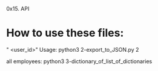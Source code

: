 0x15. API

# How to use these files:
"<filename> <user_id>"
Usage: python3 2-export_to_JSON.py 2

all employees: python3 3-dictionary_of_list_of_dictionaries